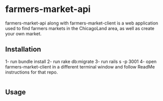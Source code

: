 # farmers-market-api

farmers-market-api along with farmers-market-client is a web application used to find farmers markets in the ChicagoLand area, as well as create your own market.
## Installation
1- run bundle install 
2- run rake db:migrate 
3- run rails s -p 3001 
4- open farmers-market-client in a different terminal window and follow ReadMe instructions for that repo.
```

```

## Usage

``` Select a famrers market that interests you to view more information , or create a new farmers market by clicking the New Market on the navigation bar. 


